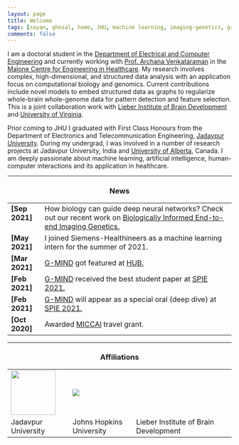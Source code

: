 ```yaml
---
layout: page
title: Welcome
tags: [sayan, ghosal, home, JHU, machine learning, imaging-genetics, graduate]
comments: false
---
```


<script async src="https://www.googletagmanager.com/gtag/js?id=G-PYG3KL47EY"></script>
<script>
  window.dataLayer = window.dataLayer || [];
  function gtag(){dataLayer.push(arguments);}
  gtag('js', new Date());

  gtag('config', 'G-PYG3KL47EY');
</script>

I am a doctoral student in the [Department of Electrical and Computer Engineering](https://engineering.jhu.edu/ece/) and currently working with [Prof. Archana Venkataraman](https://engineering.jhu.edu/nsa/) in the [Malone Centre for Engineering in Healthcare](https://malonecenter.jhu.edu/). My research involves complex, high-dimensional, and structured data analysis with an application focus on computational biology and genomics. Current contributions include novel models to embed structured data as graphs to regularize whole-brain whole-genome data for pattern detection and feature selection. This is a joint collaboration work with [Lieber Institute of Brain Development](https://www.libd.org) and [University of Virginia](https://ace.virginia.edu/).

Prior coming to JHU I graduated with First Class Honours from the Department of Electronics and Telecommunication Engineering, [Jadavpur University](http://www.jaduniv.edu.in/). During my undergrad, I was involved in a number of research projects at Jadavpur University, India and [University of Alberta](https://www.ualberta.ca/), Canada.
I am deeply passionate about machine learning, artificial intelligence, human-computer interactions and its application in healthcare.

----

<h3 align="center">News</h3>
<table class='news-table'>
    <col width="15%">
    <col width="85%">
<tr>
        <td valign="top"><strong>[Sep 2021]</strong></td>
        <td>How biology can guide deep neural networks? Check out our recent work on <a href="https://www.biorxiv.org/content/10.1101/2021.05.28.446066v3">Biologically Informed End-to-end Imaging Genetics.</a></td>
    </tr>
    <tr>
        <td valign="top"><strong>[May 2021]</strong></td>
        <td>I joined Siemens-Healthineers as a machine learning intern for the summer of 2021. </td>
    </tr>
    <tr>
        <td valign="top"><strong>[Mar 2021]</strong></td>
        <td><a href="https://arxiv.org/abs/2101.11656">G-MIND</a> got featured at <a href="https://hub.jhu.edu/2021/03/15/predict-schizophrenia-behavioral-cognitive-biomarkers/?mc_cid=11a4066450&mc_eid=11f545ee10">HUB.</a> </td>
    </tr>
    <tr>
        <td valign="top"><strong>[Feb 2021]</strong></td>
        <td><a href="https://arxiv.org/abs/2101.11656">G-MIND</a> received the best student paper at <a href="https://www.linkedin.com/feed/update/urn:li:activity:6768726253538172928/">SPIE 2021.</a> </td>
    </tr>
    <tr>
        <td valign="top"><strong>[Feb 2021]</strong></td>
        <td><a href="https://arxiv.org/abs/2101.11656">G-MIND</a> will appear as a special oral (deep dive) at <a href="https://spie.org/MI/conferencedetails/medical-image-processing#session-LIVE">SPIE 2021.</a> </td>
    </tr>
    <tr>
        <td valign="top"><strong>[Oct 2020]</strong></td>
        <td>Awarded <a href="https://www.miccai2020.org/en/">MICCAI</a> travel grant.</td>
    </tr>

</table>

---

<h3 align="center">Affiliations</h3>
<table align="center" class='affl-pic'>
    <tr>
        <td>
            <a href="http://www.jaduniv.edu.in/">
            <img src="/images/ju_logo.png" width="100" height="100"></a>
        </td>
        <td>
            <a href="https://engineering.jhu.edu/ece/">
            <img src="/images/jhu_logo.png"></a>
        </td>
        <td>
            <a href="https://www.libd.org">
            <img src="/images/libd_logo.png" width="150" height="10"></a>
        </td>
    <tr>
    <tr>
        <td>Jadavpur University</td>
        <td>Johns Hopkins University</td>
        <td>Lieber Institute of Brain Development</td>
    </tr>
    </tr>
  </tr>
</table>
